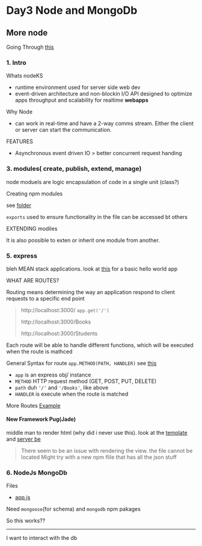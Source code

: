 # Day3 Node and MongoDb

## More node

Going Through [this](https://www.guru99.com/node-js-tutorial.html)

### 1. Intro

Whats nodeKS

- runtime environment used for server side web dev
- event-driven architecture and non-blockin I/O API designed to optimize apps throughput and scalability for realtime **webapps**

Why Node

- can work in real-time and have a 2-way comms stream. Either the client or server can start the communication.

FEATURES

- Asynchronous event driven IO > better concurrent request handing

### 3. modules( create, publish, extend, manage)

node moduels are logic encapsulation of code in a single unit (class?)

Creating npm modules

see [folder](./create/additions.js)

`exports` used to ensure functionality in the file can be accessed bt others

EXTENDING modiles

It is also possible to exten or inherit one module from another.

### 5. express

bleh MEAN stack applications. look at [this](./express/hello.js) for a basic hello world app

WHAT ARE ROUTES?

Routing means determining the way an application respond to client requests to a specific end point

> http://localhost:3000/   `app.get('/')`
>
> http://localhost:3000/Books
>
> http://localhost:3000/Students

Each route will be able to handle different functions, which will be executed when the route is mathced

General Syntax for route `app.METHOD(PATH, HANDLER)` see [this](./express/hello.js)

- `app` is an express obj/ instance
- `METHOD` HTTP request method (GET, POST, PUT, DELETE)
- `path` duh `'/'` and  `'/Books'`, like above
- `HANDLER` is execute when the route is matched

More Routes [Example](./express/moreRoutes.js)

#### New Framework Pug(Jade)

middle man to render html (why did i never use this). look at the [template](./express/index.html) and [server be](./express/moreRoutes.js)

> There seem to be an issue with rendering the view. the file cannot be located
> Might try with a new npm flile that has all the json stuff

### 6. NodeJs MongoDb

Files

- [app.js](./mongo/app.js)

Need `mongoose`(for schema) and `mongodb` npm pakages

So this works??

---

I want to interact with the db